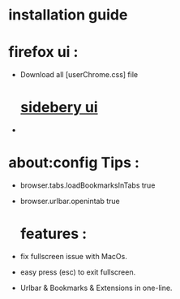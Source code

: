 # installation guide 

  # firefox ui :
 - Download all [userChrome.css]  file

   # [sidebery ui](https://github.com/mbnuqw/sidebery/releases/download/v5.0.0b32/sidebery-5.0.0b32.xpi)
 - 

  # about:config Tips :
- browser.tabs.loadBookmarksInTabs	true
- browser.urlbar.openintab	true


  # features :
- fix fullscreen issue with MacOs.
- easy press (esc) to exit fullscreen.
- Urlbar & Bookmarks & Extensions in one-line.
